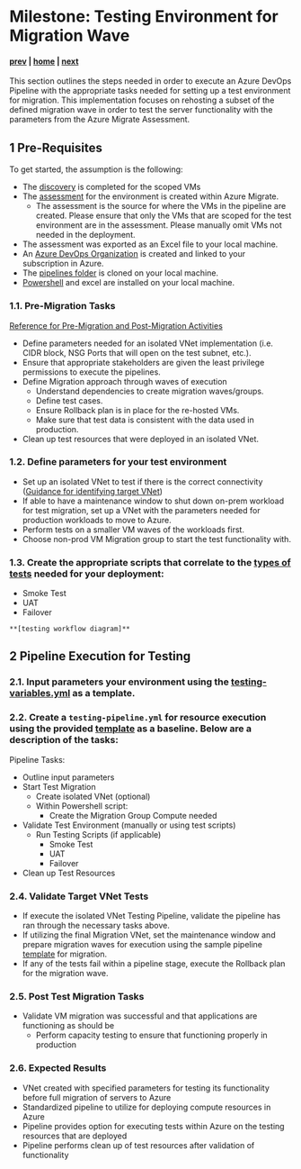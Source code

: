# Milestone: Testing Environment for Migration Wave

#### [prev](./devops-iac-redeployment.md) | [home](./welcome.md)  | [next](./devops-iac-migration.md)

This section outlines the steps needed in order to execute an Azure DevOps Pipeline with the appropriate tasks needed for setting up a test environment for migration. This implementation focuses on rehosting a subset of the defined migration wave in order to test the server functionality with the parameters from the Azure Migrate Assessment.

## 1 Pre-Requisites
To get started, the assumption is the following:
* The [discovery](https://github.com/Azure/fta-liftandshift-dcmigration/blob/main/doc/scan.md) is completed for the scoped VMs
* The [assessment](https://github.com/Azure/fta-liftandshift-dcmigration/blob/main/doc/assess.md) for the environment is created within Azure Migrate.
    * The assessment is the source for where the VMs in the pipeline are created. Please ensure that only the VMs that are scoped for the test environment are in the assessment. Please manually omit VMs not needed in the deployment.
* The assessment was exported as an Excel file to your local machine.
* An [Azure DevOps Organization](https://docs.microsoft.com/en-us/azure/devops/organizations/accounts/organization-management?view=azure-devops) is created and linked to your subscription in Azure.
* The [pipelines folder](../pipelines/) is cloned on your local machine.
* [Powershell](https://docs.microsoft.com/en-us/powershell/scripting/install/installing-powershell?view=powershell-7.2) and excel are installed on your local machine.


### 1.1\. Pre-Migration Tasks 
[Reference for Pre-Migration and Post-Migration Activities](https://github.com/Azure/fta-liftandshift-dcmigration/blob/main/doc/testing.md#12-technical)

- Define parameters needed for an isolated VNet implementation (i.e. CIDR block, NSG Ports that will open on the test subnet, etc.).
- Ensure that appropriate stakeholders are given the least privilege permissions to execute the pipelines.
- Define Migration approach through waves of execution
    - Understand dependencies to create migration waves/groups.
    - Define test cases.
    - Ensure Rollback plan is in place for the re-hosted VMs.
    - Make sure that test data is consistent with the data used in production.
- Clean up test resources that were deployed in an isolated VNet.

### 1.2\. Define parameters for your test environment
- Set up an isolated VNet to test if there is the correct connectivity ([Guidance for identifying target VNet](https://github.com/Azure/fta-liftandshift-dcmigration/blob/main/doc/testing.md#23-identify-target-vnets-tests-and-migration-workflow))
- If able to have a maintenance window to shut down on-prem workload for test migration, set up a VNet with the parameters needed for production workloads to move to Azure.
- Perform tests on a smaller VM waves of the workloads first.
- Choose non-prod VM Migration group to start the test functionality with.

### 1.3\. Create the appropriate scripts that correlate to the [types of tests](https://github.com/Azure/fta-liftandshift-dcmigration/blob/main/doc/testing.md#2-migration-plan-definition) needed for your deployment:
- Smoke Test
- UAT
- Failover

```
**[testing workflow diagram]**
```

## 2 Pipeline Execution for Testing

### 2.1\. Input parameters your environment using the [testing-variables.yml](../pipelines/testing/testing-variables.yml) as a template.

### 2.2\. Create a `testing-pipeline.yml` for resource execution using the provided [template](../pipelines/testing/testing-pipeline.yml) as a baseline. Below are a description of the tasks:
Pipeline Tasks:
- Outline input parameters
- Start Test Migration
    - Create isolated VNet (optional)
    - Within Powershell script:
        - Create the Migration Group Compute needed
- Validate Test Environment (manually or using test scripts)
    - Run Testing Scripts (if applicable)
        - Smoke Test
        - UAT
        - Failover
- Clean up Test Resources

### 2.4\. Validate Target VNet Tests
* If execute the isolated VNet Testing Pipeline, validate the pipeline has ran through the necessary tasks above.
* If utilizing the final Migration VNet, set the maintenance window and prepare migration waves for execution using the sample pipeline [template](../pipelines/testing/testing-pipeline.yml) for migration.
* If any of the tests fail within a pipeline stage, execute the Rollback plan for the migration wave.

### 2.5\. Post Test Migration Tasks 
- Validate VM migration was successful and that applications are functioning as should be
    - Perform capacity testing to ensure that functioning properly in production

### 2.6\. Expected Results 
* VNet created with specified parameters for testing its functionality before full migration of servers to Azure
* Standardized pipeline to utilize for deploying compute resources in Azure
* Pipeline provides option for executing tests within Azure on the testing resources that are deployed
* Pipeline performs clean up of test resources after validation of functionality